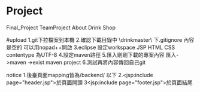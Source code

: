 # Project
Final_Project
TeamProject About Drink Shop

#upload
1.git下拉檔案到本機
2.確認下載目錄中 \drinkmaster\ 下.gitignore 內容是空的 可以用nopad++開啟
3.eclipse 設定workspace JSP HTML CSS contentype 為UTF-8 
4.設定maven路徑
5.匯入剛剛下載的專案內容 匯入->maven ->exist maven project
6.測試再將內容傳回自己git

notice
1.後臺頁面mapping皆為/backend/ 以下
2.<jsp:include page="header.jsp">於頁面開頭
3<jsp:include page="footer.jsp">於頁面結尾
